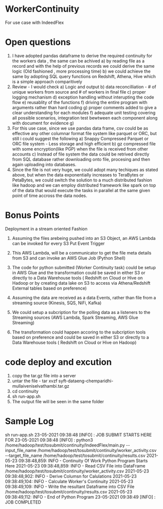 # WorkerContinuity
For use case with IndeedFlex

# Open questions
1. I have adopted pandas dataframe to derive the required continuity for the workers data , the same can be achived 
			a) by reading file as a record and with the help of previous records we could derive the same logic (Old fashioned , more processing time) 
			b) we could achieve the same by adopting SQL query functions on Redshift, Athena, Hive which is a simple approach comparitively
2. Review - I would check 
            a) Logic and output 
            b) data reconcilliation  - # of unique workers from source and  # of workers in final file
			c) proper logging mechanism
			d) exception handling without interupting the code flow
			e) reusablity of the functions
			f) driving the entire program with arguments rather than hard coding 
			g) proper comments added to give a clear understanding for each modules
			f) adequate unit testing covering all possible scenarios, integration test bewtween each component along with document for evidence
			g) 
3. For this use case, since we use pandas data frame, csv could be as effective any other columnar format file system like parquet or ORC, but still i could suggest the following
			a) Snappy Compressed Parquet or ORC file system -  Less storage and high efficient
			b) gz compressed file with some encryption(like PGP) when the file is received from other accounts
			c) Instead of file system the data could be retrived directly from SQL database rather downloading onto file, procesing and then again uploading into databases. 
4. Since the file is not very huge, we could adopt many techiques as stated above, but when the data exponentially increases to TeraBytes or PetaBytes, we could switch the solution to a much distributed fashion like hadoop and we can employ distributed framework like spark on top of the data that would execute the tasks in parallel at the same given point of time accross the data nodes.

# Bonus Points
Deployment in a stream oriented Fashion
1. Assuming the files arebeing pushed into an S3 Object, an AWS Lambda can be invoked for every S3 Put Event Trigger
2. This AWS Lambda, will be a communicator to get the file meta details from S3 and can invoke an AWS Glue Job (Python Shell)
3. The code for python submitted (Worker Continuity task) could be setup in AWS Glue and the transformation could be saved in either S3 or directly to a Data Warehouse tools ( Redshift on Cloud or Hive on Hadoop or by creating data lake on S3 to access via Athena/Redshift External tables based on preference)

1. Assuming the data are received as a data Events, rather than file from a streaming source (Kinesis, SQS, NiFi, Kafka) 
2. We could setup a subcription for the polling data as a listeners to the Streaming sources (AWS Lambda, Spark Streaming, AWS Glue Streaming)
3. The transformation could happen accoring to the subcription tools based on preference and could be saved in either S3 or directly to a Data Warehouse tools ( Redshift on Cloud or Hive on Hadoop)

# code deploy and excution
1. copy the tar.gz file into a server
2. untar the file - 
   tar xvzf syft-dataeng-chemparidhi-mullaiveniselvathambi.tar.gz
3. cd continuity
4. sh run-app.sh
5. The output file will be seen in the same folder

# Sample Log
sh run-app.sh
23-05-2021 09:38:48 [INFO] : JOB SUBMIT STARTS HERE FOR
23-05-2021 09:38:48 [INFO] : python3 /home/hadoop/test/tosubmit/continuity/IndeedFlex/main.py --input_file_name /home/hadoop/test/tosubmit/continuity/worker_activity.csv --target_file_name /home/hadoop/test/tosubmit/continuity/results.csv
2021-05-23 09:38:48,859: INFO - Continuity Of Work Python Program Starts Here
2021-05-23 09:38:48,859: INFO - Read CSV File into DataFrame /home/hadoop/test/tosubmit/continuity/worker_activity.csv
2021-05-23 09:38:48,902: INFO - Derive Columsn for Calulations
2021-05-23 09:38:49,104: INFO - Calculate Worker's Continuity
2021-05-23 09:38:49,109: INFO - Write the resultant Dataframe into CSV File /home/hadoop/test/tosubmit/continuity/results.csv
2021-05-23 09:38:49,112: INFO - End of Python Program
23-05-2021 09:38:49 [INFO] : JOB COMPLETED

